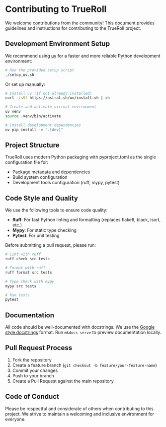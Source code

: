 # Contributing to TrueRoll

We welcome contributions from the community! This document provides guidelines and instructions for contributing to the TrueRoll project.

## Development Environment Setup

We recommend using [uv](https://github.com/astral-sh/uv) for a faster and more reliable Python development environment:

```bash
# Run the provided setup script
./setup_uv.sh
```

Or set up manually:

```bash
# Install uv (if not already installed)
curl -LsSf https://astral.sh/uv/install.sh | sh

# Create and activate virtual environment
uv venv
source .venv/bin/activate

# Install development dependencies
uv pip install -e ".[dev]"
```

## Project Structure

TrueRoll uses modern Python packaging with pyproject.toml as the single configuration file for:
- Package metadata and dependencies
- Build system configuration
- Development tools configuration (ruff, mypy, pytest)

## Code Style and Quality

We use the following tools to ensure code quality:

- **Ruff**: For fast Python linting and formatting (replaces flake8, black, isort, etc.)
- **Mypy**: For static type checking
- **Pytest**: For unit testing

Before submitting a pull request, please run:

```bash
# Lint with ruff
ruff check src tests

# Format with ruff
ruff format src tests

# Type check with mypy
mypy src tests

# Run tests
pytest
```

## Documentation

All code should be well-documented with docstrings. We use the [Google style docstrings](https://sphinxcontrib-napoleon.readthedocs.io/en/latest/example_google.html) format. Run `mkdocs serve` to preview documentation locally.

## Pull Request Process

1. Fork the repository
2. Create a feature branch (`git checkout -b feature/your-feature-name`)
3. Commit your changes
4. Push to your branch 
5. Create a Pull Request against the main repository

## Code of Conduct

Please be respectful and considerate of others when contributing to this project. We strive to maintain a welcoming and inclusive environment for everyone.
